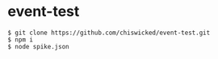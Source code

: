 # event-test

```
$ git clone https://github.com/chiswicked/event-test.git
$ npm i
$ node spike.json
```
